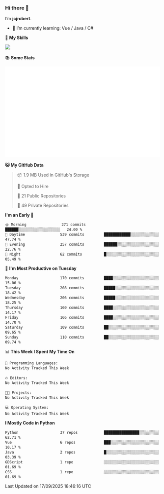 ### Hi there 👋

I’m **jcjrobert**.

- 🌱 I’m currently learning: Vue / Java / C#

🌟 **My Skills**

![](https://img.shields.io/badge/-Python-3e74a2?style=flat-square&logo=Python&logoColor=fff)

📚 **Some Stats**

![](https://github.com/jcjrobert/github-stats/blob/master/generated/overview.svg)

<!--START_SECTION:waka-->
**🐱 My GitHub Data** 

> 📦 1.9 MB Used in GitHub's Storage 
 > 
> 💼 Opted to Hire
 > 
> 📜 21 Public Repositories 
 > 
> 🔑 49 Private Repositories 
 > 
**I'm an Early 🐤** 

```text
🌞 Morning                271 commits         ██████░░░░░░░░░░░░░░░░░░░   24.00 % 
🌆 Daytime                539 commits         ████████████░░░░░░░░░░░░░   47.74 % 
🌃 Evening                257 commits         ██████░░░░░░░░░░░░░░░░░░░   22.76 % 
🌙 Night                  62 commits          █░░░░░░░░░░░░░░░░░░░░░░░░   05.49 % 
```
📅 **I'm Most Productive on Tuesday** 

```text
Monday                   170 commits         ████░░░░░░░░░░░░░░░░░░░░░   15.06 % 
Tuesday                  208 commits         █████░░░░░░░░░░░░░░░░░░░░   18.42 % 
Wednesday                206 commits         █████░░░░░░░░░░░░░░░░░░░░   18.25 % 
Thursday                 160 commits         ████░░░░░░░░░░░░░░░░░░░░░   14.17 % 
Friday                   166 commits         ████░░░░░░░░░░░░░░░░░░░░░   14.70 % 
Saturday                 109 commits         ██░░░░░░░░░░░░░░░░░░░░░░░   09.65 % 
Sunday                   110 commits         ██░░░░░░░░░░░░░░░░░░░░░░░   09.74 % 
```


📊 **This Week I Spent My Time On** 

```text
💬 Programming Languages: 
No Activity Tracked This Week

🔥 Editors: 
No Activity Tracked This Week

🐱‍💻 Projects: 
No Activity Tracked This Week

💻 Operating System: 
No Activity Tracked This Week
```

**I Mostly Code in Python** 

```text
Python                   37 repos            ████████████████░░░░░░░░░   62.71 % 
Vue                      6 repos             ███░░░░░░░░░░░░░░░░░░░░░░   10.17 % 
Java                     2 repos             █░░░░░░░░░░░░░░░░░░░░░░░░   03.39 % 
GDScript                 1 repo              ░░░░░░░░░░░░░░░░░░░░░░░░░   01.69 % 
CSS                      1 repo              ░░░░░░░░░░░░░░░░░░░░░░░░░   01.69 % 
```




 Last Updated on 17/09/2025 18:46:16 UTC
<!--END_SECTION:waka-->
